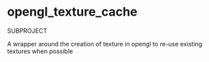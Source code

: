 # opengl_texture_cache
SUBPROJECT

A wrapper around the creation of texture in opengl to re-use existing textures when possible
